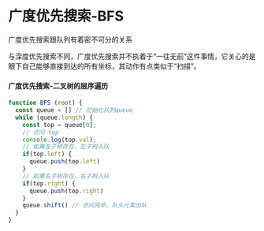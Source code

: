 # 广度优先搜索-BFS

广度优先搜索跟队列有着密不可分的关系

与深度优先搜索不同，广度优先搜索并不执着于“一往无前”这件事情，它关心的是眼下自己能够直接到达的所有坐标，其动作有点类似于“扫描”。

#### 广度优先搜索-二叉树的层序遍历

```js
function BFS (root) {
  const queue = [] // 初始化队列queue
  while (queue.length) {
    const top = queue[0];
    // 访问 top
    console.log(top.val);
    // 如果左子树存在，左子树入队
    if(top.left) {
      queue.push(top.left)
    }
    // 如果右子树存在，右子树入队
    if(top.right) {
      queue.push(top.right)
    }
    queue.shift() // 访问完毕，队头元素出队
  }
}
```
